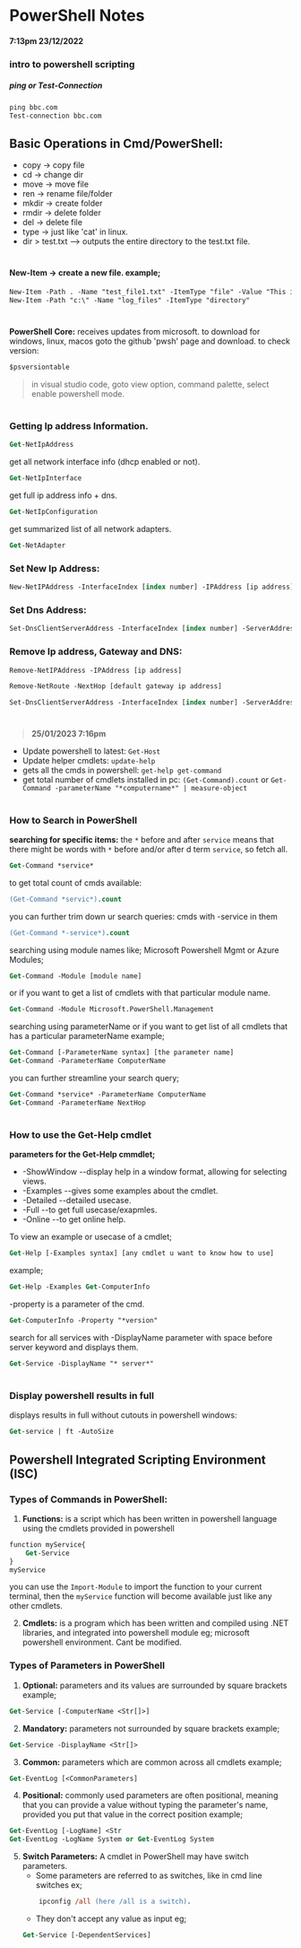 # PowerShell Notes
#### 7:13pm 23/12/2022
### intro to powershell scripting

##### ping or Test-Connection
``` ps
ping bbc.com
Test-connection bbc.com
```

## Basic Operations in Cmd/PowerShell:
  * copy -> copy file
  * cd -> change dir
  * move -> move file
  * ren -> rename file/folder
  * mkdir -> create folder
  * rmdir -> delete folder
  * del -> delete file
  * type -> just like 'cat' in linux.
  * dir > test.txt --> outputs the entire directory to the test.txt file.
#
#### New-Item -> create a new file. example;
``` ps
New-Item -Path . -Name "test_file1.txt" -ItemType "file" -Value "This is a text string."
New-Item -Path "c:\" -Name "log_files" -ItemType "directory"
```
#

__PowerShell Core:__ receives updates from microsoft.
	to download for windows, linux, macos goto the github 'pwsh' page and download.
	to check version: 
```ps 
$psversiontable
```
> in visual studio code, goto view option, command palette, select enable powershell mode. 
#
### Getting Ip address Information.

```ps
Get-NetIpAddress
```
get all network interface info (dhcp enabled or not).
```ps
Get-NetIpInterface
```
get full ip address info + dns.
```ps
Get-NetIpConfiguration
```
get summarized list of all network adapters.
```ps
Get-NetAdapter
```

### Set New Ip Address:
```ps
New-NetIPAddress -InterfaceIndex [index number] -IPAddress [ip address] -DefaultGateway [gateway ip] -PrefixLength [subnet mask]
```

### Set Dns Address:
```ps
Set-DnsClientServerAddress -InterfaceIndex [index number] -ServerAddresses "8.8.8.8, 8.8.4.4"
```

### Remove Ip address, Gateway and DNS:

```ps
Remove-NetIPAddress -IPAddress [ip address]
```
```ps
Remove-NetRoute -NextHop [default gateway ip address]
```
```ps
Set-DnsClientServerAddress -InterfaceIndex [index number] -ServerAddresses "dns address"
```
#
> __25/01/2023 7:16pm__
* Update powershell to latest: ```Get-Host```
* Update helper cmdlets: ```update-help```
* gets all the cmds in powershell: ```get-help get-command```
* get total number of cmdlets installed in pc: ```(Get-Command).count``` or ```Get-Command -parameterName "*computername*" | measure-object```
#
### How to Search in PowerShell
__searching for specific items:__ the `*` before and after `service` means that there might be words with `*` before and/or after d term `service`, so fetch all.
```ps
Get-Command *service*
```
to get total count of cmds available:
```ps
(Get-Command *servic*).count
```

you can further trim down ur search queries: cmds with -service in them
```ps
(Get-Command *-service*).count
```

searching using module names like; Microsoft Powershell Mgmt or Azure Modules; 
```ps
Get-Command -Module [module name]
```

or if you want to get a list of cmdlets with that particular module name.
```ps
Get-Command -Module Microsoft.PowerShell.Management
```

searching using parameterName or if you want to get list of all cmdlets that has a particular parameterName example; 
```ps
Get-Command [-ParameterName syntax] [the parameter name]
Get-Command -ParameterName ComputerName
```

you can further streamline your search query;
```ps
Get-Command *service* -ParameterName ComputerName
Get-Command -ParameterName NextHop
```
#
### How to use the Get-Help cmdlet
__parameters for the Get-Help cmmdlet;__
* -ShowWindow	--display help in a window format, allowing for selecting views.
* -Examples	--gives some examples about the cmdlet.
* -Detailed	--detailed usecase.
* -Full	--to get full usecase/exapmles.
*	-Online --to get online help.

To view an example or usecase of a cmdlet;  
```ps
Get-Help [-Examples syntax] [any cmdlet u want to know how to use]
```
example;
```ps
Get-Help -Examples Get-ComputerInfo
```
-property is a parameter of the cmd.
```ps
Get-ComputerInfo -Property "*version"
```
search for all services with -DisplayName parameter with space before server keyword and displays them.
```ps
Get-Service -DisplayName "* server*"
```
#
### Display powershell results in full
displays results in full without cutouts in powershell windows:
```ps
Get-service | ft -AutoSize
```

## Powershell Integrated Scripting Environment (ISC)

### Types of Commands in PowerShell:
1. __Functions:__ is a script which has been written in powershell language using the cmdlets provided in powershell
```ps
function myService{
    Get-Service
}
myService
```
you can use the `Import-Module` to import the function to your current terminal, then the `myService` function will become available just like any other cmdlets.


2. __Cmdlets:__ is a program which has been written and compiled using .NET libraries, and integrated into powershell module eg; microsoft powershell environment. Cant be modified.

### Types of Parameters in PowerShell

1. __Optional:__ parameters and its values are surrounded by square brackets example;
```ps
Get-Service [-ComputerName <Str[]>]
```
2. __Mandatory:__ parameters not surrounded by square brackets example;
```ps
Get-Service -DisplayName <Str[]>
```
3. __Common:__ parameters which are common across all cmdlets example;
```ps
Get-EventLog [<CommonParameters]
```
4. __Positional:__ commonly used parameters are often positional, meaning that you can provide a value without typing the parameter's name, provided you put that value in the correct position example;
```ps
Get-EventLog [-LogName] <Str
Get-EventLog -LogName System or Get-EventLog System
```
5. __Switch Parameters:__ A cmdlet in PowerShell may have switch parameters.
    * Some parameters are referred to as switches, like in cmd line switches ex;
    ```ps
		ipconfig /all (here /all is a switch).
    ```
	* They don't accept any value as input
		eg; 
    ```ps
    Get-Service [-DependentServices]
    ```